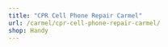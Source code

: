 ```yaml
---
title: "CPR Cell Phone Repair Carmel"
url: /carmel/cpr-cell-phone-repair-carmel/
shop: Handy
---
```


